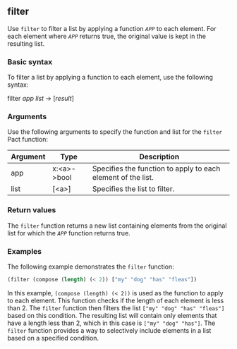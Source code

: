 ## filter
Use `filter` to filter a list by applying a function *`APP`* to each element. For each element where *`APP`* returns true, the original value is kept in the resulting list.

### Basic syntax

To filter a list by applying a function to each element, use the following syntax:

filter *app* *list* -> [*result*]

### Arguments

Use the following arguments to specify the function and list for the `filter` Pact function:

| Argument | Type       | Description                                 |
|----------|------------|---------------------------------------------|
| app      | x:\<a>->bool| Specifies the function to apply to each element of the list. |
| list     | [\<a>]     | Specifies the list to filter.               |

### Return values

The `filter` function returns a new list containing elements from the original list for which the *`APP`* function returns true.

### Examples

The following example demonstrates the `filter` function:

```lisp
(filter (compose (length) (< 2)) ["my" "dog" "has" "fleas"])
```

In this example, `(compose (length) (< 2))` is used as the function to apply to each element. This function checks if the length of each element is less than 2. The `filter` function then filters the list `["my" "dog" "has" "fleas"]` based on this condition. The resulting list will contain only elements that have a length less than 2, which in this case is `["my" "dog" "has"]`. The `filter` function provides a way to selectively include elements in a list based on a specified condition.
